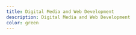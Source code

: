 ```yaml
---
title: Digital Media and Web Development
description: Digital Media and Web Development
color: green
---
```

